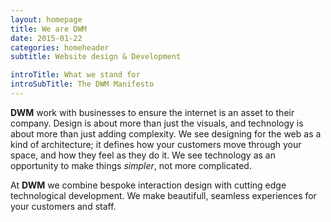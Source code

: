 ```yaml
---
layout: homepage
title: We are DWM
date: 2015-01-22
categories: homeheader
subtitle: Website design & Development

introTitle: What we stand for
introSubTitle: The DWM Manifesto
---
```


**DWM** work with businesses to ensure the internet is an asset to their company. Design is about more than just the visuals, and technology is about more than just adding complexity. We see designing for the web as a kind of architecture; it defines how your customers move through your space, and how they feel as they do it. We see technology as an opportunity to make things *simpler*, not more complicated.

At **DWM** we combine bespoke interaction design with cutting edge technological development. We make beautifull, seamless experiences for your customers and staff.

